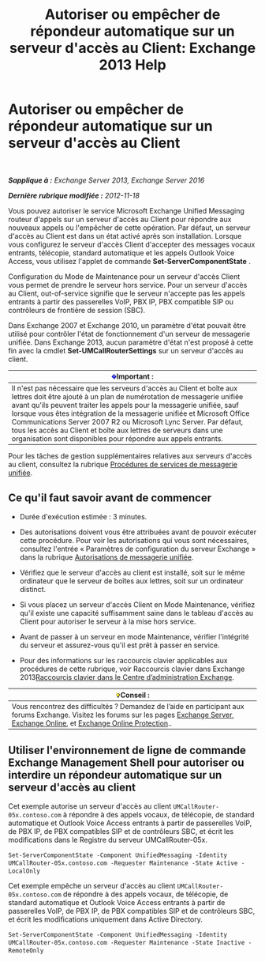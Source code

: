 ﻿---
title: "Autoriser ou empêcher de répondeur automatique sur un serveur d'accès au Client: Exchange 2013 Help"
TOCTitle: Autoriser ou empêcher de répondeur automatique sur un serveur d'accès au Client
ms:assetid: 8287bb78-2621-4b80-a128-8f2ccd67923a
ms:mtpsurl: https://technet.microsoft.com/fr-fr/library/Bb123529(v=EXCHG.150)
ms:contentKeyID: 50555420
ms.date: 05/23/2018
mtps_version: v=EXCHG.150
ms.translationtype: MT
---

# Autoriser ou empêcher de répondeur automatique sur un serveur d'accès au Client

 

_**Sapplique à :** Exchange Server 2013, Exchange Server 2016_

_**Dernière rubrique modifiée :** 2012-11-18_

Vous pouvez autoriser le service Microsoft Exchange Unified Messaging routeur d'appels sur un serveur d'accès au Client pour répondre aux nouveaux appels ou l'empêcher de cette opération. Par défaut, un serveur d'accès au Client est dans un état activé après son installation. Lorsque vous configurez le serveur d'accès Client d'accepter des messages vocaux entrants, télécopie, standard automatique et les appels Outlook Voice Access, vous utilisez l'applet de commande **Set-ServerComponentState** .

Configuration du Mode de Maintenance pour un serveur d'accès Client vous permet de prendre le serveur hors service. Pour un serveur d'accès au Client, out-of-service signifie que le serveur n'accepte pas les appels entrants à partir des passerelles VoIP, PBX IP, PBX compatible SIP ou contrôleurs de frontière de session (SBC).

Dans Exchange 2007 et Exchange 2010, un paramètre d'état pouvait être utilisé pour contrôler l'état de fonctionnement d'un serveur de messagerie unifiée. Dans Exchange 2013, aucun paramètre d'état n'est proposé à cette fin avec la cmdlet **Set-UMCallRouterSettings** sur un serveur d'accès au client.

<table>
<thead>
<tr class="header">
<th><img src="images/JJ159813.important(EXCHG.150).gif" title="Important" alt="Important" />Important :</th>
</tr>
</thead>
<tbody>
<tr class="odd">
<td>Il n'est pas nécessaire que les serveurs d'accès au Client et boîte aux lettres doit être ajouté à un plan de numérotation de messagerie unifiée avant qu'ils peuvent traiter les appels pour la messagerie unifiée, sauf lorsque vous êtes intégration de la messagerie unifiée et Microsoft Office Communications Server 2007 R2 ou Microsoft Lync Server. Par défaut, tous les accès au Client et boîte aux lettres de serveurs dans une organisation sont disponibles pour répondre aux appels entrants.</td>
</tr>
</tbody>
</table>


Pour les tâches de gestion supplémentaires relatives aux serveurs d'accès au client, consultez la rubrique [Procédures de services de messagerie unifiée](um-services-procedures-exchange-2013-help.md).

## Ce qu'il faut savoir avant de commencer

  - Durée d'exécution estimée : 3 minutes.

  - Des autorisations doivent vous être attribuées avant de pouvoir exécuter cette procédure. Pour voir les autorisations qui vous sont nécessaires, consultez l'entrée « Paramètres de configuration du serveur Exchange » dans la rubrique [Autorisations de messagerie unifiée](unified-messaging-permissions-exchange-2013-help.md).

  - Vérifiez que le serveur d'accès au client est installé, soit sur le même ordinateur que le serveur de boîtes aux lettres, soit sur un ordinateur distinct.

  - Si vous placez un serveur d'accès Client en Mode Maintenance, vérifiez qu'il existe une capacité suffisamment saine dans le tableau d'accès au Client pour autoriser le serveur à la mise hors service.

  - Avant de passer à un serveur en mode Maintenance, vérifier l'intégrité du serveur et assurez-vous qu'il est prêt à passer en service.

  - Pour des informations sur les raccourcis clavier applicables aux procédures de cette rubrique, voir Raccourcis clavier dans Exchange 2013[Raccourcis clavier dans le Centre d’administration Exchange](keyboard-shortcuts-in-the-exchange-admin-center-exchange-online-protection-help.md).

<table>
<thead>
<tr class="header">
<th><img src="images/Bb125224.tip(EXCHG.150).gif" title="Conseil" alt="Conseil" />Conseil :</th>
</tr>
</thead>
<tbody>
<tr class="odd">
<td>Vous rencontrez des difficultés ? Demandez de l’aide en participant aux forums Exchange. Visitez les forums sur les pages <a href="https://go.microsoft.com/fwlink/p/?linkid=60612">Exchange Server</a>, <a href="https://go.microsoft.com/fwlink/p/?linkid=267542">Exchange Online</a>, et <a href="https://go.microsoft.com/fwlink/p/?linkid=285351">Exchange Online Protection</a>..</td>
</tr>
</tbody>
</table>


## Utiliser l'environnement de ligne de commande Exchange Management Shell pour autoriser ou interdire un répondeur automatique sur un serveur d'accès au client

Cet exemple autorise un serveur d'accès au client `UMCallRouter-05x.contoso.com` à répondre à des appels vocaux, de télécopie, de standard automatique et Outlook Voice Access entrants à partir de passerelles VoIP, de PBX IP, de PBX compatibles SIP et de contrôleurs SBC, et écrit les modifications dans le Registre du serveur UMCallRouter-05x.

    Set-ServerComponentState -Component UnifiedMessaging -Identity UMCallRouter-05x.contoso.com -Requester Maintenance -State Active -LocalOnly

Cet exemple empêche un serveur d'accès au client `UMCallRouter-05x.contoso.com` de répondre à des appels vocaux, de télécopie, de standard automatique et Outlook Voice Access entrants à partir de passerelles VoIP, de PBX IP, de PBX compatibles SIP et de contrôleurs SBC, et écrit les modifications uniquement dans Active Directory.

    Set-ServerComponentState -Component UnifiedMessaging -Identity UMCallRouter-05x.contoso.com -Requester Maintenance -State Inactive -RemoteOnly

